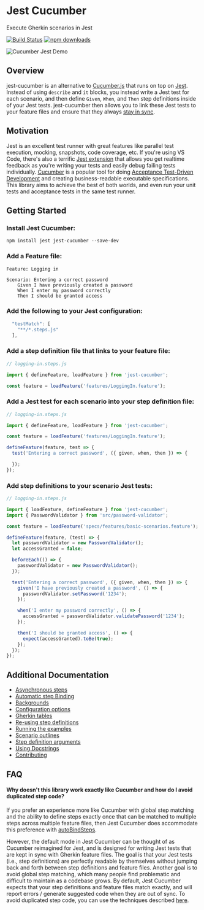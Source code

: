 # Jest Cucumber

Execute Gherkin scenarios in Jest

[![Build Status](https://github.com/bencompton/jest-cucumber/actions/workflows/run-tests.yaml/badge.svg)](https://github.com/bencompton/jest-cucumber/actions/runs/1726741929) [![npm downloads](https://img.shields.io/npm/dm/jest-cucumber.svg?style=flat-square)](https://www.npmjs.com/package/jest-cucumber)

<img src="./images/jest-cucumber-demo.gif?raw=true" alt="Cucumber Jest Demo" />

## Overview

jest-cucumber is an alternative to [Cucumber.js](https://github.com/cucumber/cucumber-js) that runs on top on [Jest](https://jestjs.io). Instead of using `describe` and `it` blocks, you instead write a Jest test for each scenario, and then define `Given`, `When`, and `Then` step definitions inside of your Jest tests. jest-cucumber then allows you to link these Jest tests to your feature files and ensure that they always [stay in sync](https://github.com/bencompton/jest-cucumber/blob/master/docs/AdditionalConfiguration.md#disabling-scenario--step-definition-validation).

## Motivation

Jest is an excellent test runner with great features like parallel test execution, mocking, snapshots, code coverage, etc. If you're using VS Code, there's also a terrific [Jest extension](https://github.com/jest-community/vscode-jest) that allows you get realtime feedback as you're writing your tests and easily debug failing tests individually. [Cucumber](https://cucumber.io) is a popular tool for doing [Acceptance Test-Driven Development](https://en.wikipedia.org/wiki/Acceptance_test–driven_development) and creating business-readable executable specifications. This library aims to achieve the best of both worlds, and even run your unit tests and acceptance tests in the same test runner.

## Getting Started

### Install Jest Cucumber:

```
npm install jest jest-cucumber --save-dev
```

### Add a Feature file:

```gherkin
Feature: Logging in

Scenario: Entering a correct password
    Given I have previously created a password
    When I enter my password correctly
    Then I should be granted access
```

### Add the following to your Jest configuration:

```javascript
  "testMatch": [
    "**/*.steps.js"
  ],
```

### Add a step definition file that links to your feature file:

```javascript
// logging-in.steps.js

import { defineFeature, loadFeature } from 'jest-cucumber';

const feature = loadFeature('features/LoggingIn.feature');
```

### Add a Jest test for each scenario into your step definition file:

```javascript
// logging-in.steps.js

import { defineFeature, loadFeature } from 'jest-cucumber';

const feature = loadFeature('features/LoggingIn.feature');

defineFeature(feature, test => {
  test('Entering a correct password', ({ given, when, then }) => {

  });
});
```

### Add step definitions to your scenario Jest tests:

```javascript
// logging-in.steps.js

import { loadFeature, defineFeature } from 'jest-cucumber';
import { PasswordValidator } from 'src/password-validator';

const feature = loadFeature('specs/features/basic-scenarios.feature');

defineFeature(feature, (test) => {
  let passwordValidator = new PasswordValidator();
  let accessGranted = false;

  beforeEach(() => {
    passwordValidator = new PasswordValidator();
  });

  test('Entering a correct password', ({ given, when, then }) => {
    given('I have previously created a password', () => {
      passwordValidator.setPassword('1234');
    });

    when('I enter my password correctly', () => {
      accessGranted = passwordValidator.validatePassword('1234');
    });

    then('I should be granted access', () => {
      expect(accessGranted).toBe(true);
    });
  });
});
```

## Additional Documentation

* [Asynchronous steps](./docs/AsynchronousSteps.md)
* [Automatic step Binding](./docs/AutomaticStepBinding.md)
* [Backgrounds](./docs/Backgrounds.md)
* [Configuration options](./docs/AdditionalConfiguration.md)
* [Gherkin tables](./docs/GherkinTables.md)
* [Re-using step definitions](./docs/ReusingStepDefinitions.md)
* [Running the examples](./docs/RunningTheExamples.md)
* [Scenario outlines](./docs/ScenarioOutlines.md)
* [Step definition arguments](./docs/StepDefinitionArguments.md)
* [Using Docstrings](./docs/UsingDocstrings.md)
* [Contributing](./CONTRIBUTING.md)

## FAQ

#### Why doesn't this library work exactly like Cucumber and how do I avoid duplicated step code?

If you prefer an experience more like Cucumber with global step matching and the ability to define steps exactly once that can be matched to multiple steps across multiple feature files, then Jest Cucumber does accommodate this preference with [autoBindSteps](./docs/AutomaticStepBinding.md).

However, the default mode in Jest Cucumber can be thought of as Cucumber reimagined for Jest, and is designed for writing Jest tests that are kept in sync with Gherkin feature files. The goal is that your Jest tests (i.e., step definitions) are perfectly readable by themselves without jumping back and forth between step definitions and feature files. Another goal is to avoid global step matching, which many people find problematic and difficult to maintain as a codebase grows. By default, Jest Cucumber expects that your step definitions and feature files match exactly, and will report errors / generate suggested code when they are out of sync. To avoid duplicated step code, you can use the techniques described [here](./docs/ReusingStepDefinitions.md).
